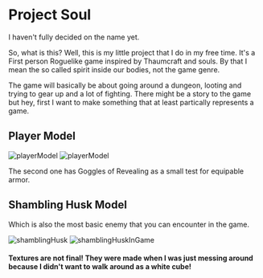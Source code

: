 # Project Soul

I haven't fully decided on the name yet.

So, what is this? Well, this is my little project that I do in my free time.
It's a First person Roguelike game inspired by Thaumcraft and souls. By that I mean the so called spirit inside our bodies, not the game genre.

The game will basically be about going around a dungeon, looting and trying to gear up and a lot of fighting. There might be a story to the game but hey, first I want to make something that at least partically represents a game.

## Player Model

![playerModel](https://user-images.githubusercontent.com/60230933/178545365-5e981321-0c4f-43b9-a167-2855d7a19b7c.png)
![playerModel](https://user-images.githubusercontent.com/60230933/178543700-c96adf28-5bcc-4070-800a-3b15920aa0d8.png)

The second one has Goggles of Revealing as a small test for equipable armor.

## Shambling Husk Model

Which is also the most basic enemy that you can encounter in the game.

![shamblingHusk](https://user-images.githubusercontent.com/60230933/178545331-afdfb685-998a-452f-ac67-97f62d5e0c21.png)
![shamblingHuskInGame](https://user-images.githubusercontent.com/60230933/178545420-40f8ed89-984e-4745-b78b-3f91be626b92.png)


#### Textures are not final! They were made when I was just messing around because I didn't want to walk around as a white cube!
